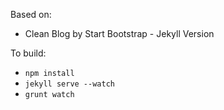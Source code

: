 Based on:
- Clean Blog by Start Bootstrap - Jekyll Version

To build:
- `npm install`
- `jekyll serve --watch`
- `grunt watch`

